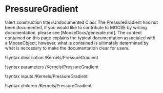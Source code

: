 <!-- MOOSE Documentation Stub: Remove this when content is added. -->

# PressureGradient

!alert construction title=Undocumented Class
The PressureGradient has not been documented, if you would like to contribute to MOOSE by
writing documentation, please see [MooseDocs/generate.md]. The content contained on this page explains
the typical documentation associated with a MooseObject; however, what is contained is ultimately
determined by what is necessary to make the documentation clear for users.

!syntax description /Kernels/PressureGradient

!syntax parameters /Kernels/PressureGradient

!syntax inputs /Kernels/PressureGradient

!syntax children /Kernels/PressureGradient
